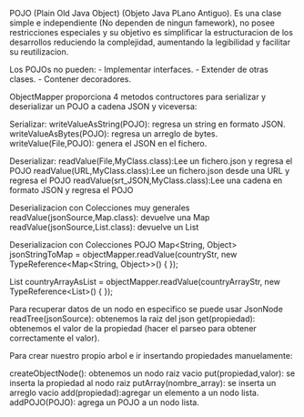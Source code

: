 

POJO (Plain Old Java Object) (Objeto Java PLano Antiguo).
Es una clase simple e independiente (No dependen de ningun famework),
no posee restricciones especiales y su objetivo es simplificar 
la estructuracion de los desarrollos reduciendo la complejidad,
aumentando la legibilidad y facilitar su reutilizacion.

Los POJOs no pueden:
         - Implementar interfaces.
         - Extender de otras clases.
         - Contener decoradores.


ObjectMapper proporciona 4 metodos contructores para serializar y deserializar un POJO a cadena JSON y viceversa:

Serializar:
writeValueAsString(POJO): regresa un string en formato JSON.
writeValueAsBytes(POJO): regresa un arreglo de bytes.
writeValue(File,POJO): genera el JSON en el fichero.

Deserializar:
readValue(File,MyClass.class):Lee un fichero.json y regresa el POJO
readValue(URL,MyClass.class):Lee un fichero.json desde una URL y regresa el POJO
readValue(srt_JSON,MyClass.class):Lee una cadena en formato JSON y regresa el POJO

Deserializacion con Colecciones muy generales
readValue(jsonSource,Map.class): devuelve una Map
readValue(jsonSource,List.class): devuelve un List

Deserializacion con Colecciones POJO
Map<String, Object> jsonStringToMap = objectMapper.readValue(countryStr,
                new TypeReference<Map<String, Object>>() { });

List<POJO> countryArrayAsList = objectMapper.readValue(countryArrayStr, 
                new TypeReference<List<POJO>>() { });

Para recuperar datos de un nodo en especifico se puede usar JsonNode
readTree(jsonSource): obtenemos la raiz del json
get(propiedad): obtenemos el valor de la propiedad (hacer el parseo para obtener correctamente el valor).


Para crear nuestro propio arbol e ir insertando propiedades manuelamente:

createObjectNode(): obtenemos un nodo raiz vacio
put(propiedad,valor): se inserta la propiedad al nodo raiz
putArray(nombre_array): se inserta un arreglo vacio
add(propiedad):agregar un elemento a un nodo lista.
addPOJO(POJO): agrega un POJO a un nodo lista.
